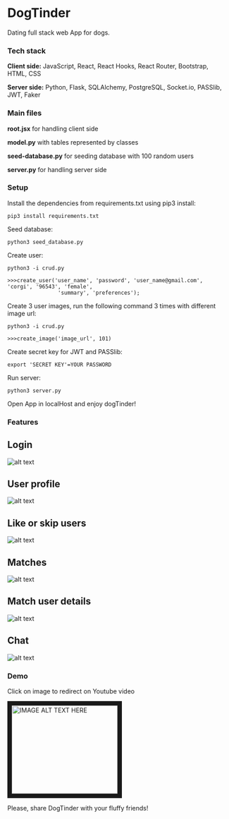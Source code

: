 # DogTinder
Dating full stack web App for dogs.

### Tech stack 
**Client side:** JavaScript, React, React Hooks, React Router, Bootstrap, HTML, CSS

**Server side:** Python, Flask, SQLAlchemy, PostgreSQL, Socket.io, PASSlib, JWT, Faker

### Main files

**root.jsx** for handling client side

**model.py** with tables represented by classes 

**seed-database.py** for seeding database with 100 random users

**server.py** for handling server side

### Setup

Install the dependencies from requirements.txt using pip3 install:
```
pip3 install requirements.txt
```

Seed database:
```
python3 seed_database.py
```

Create user:
```
python3 -i crud.py

>>>create_user('user_name', 'password', 'user_name@gmail.com', 'corgi', '96543', 'female',
                'summary', 'preferences');
```

Create 3 user images, run the following command 3 times with different image url:
```
python3 -i crud.py

>>>create_image('image_url', 101)                
```

Create secret key for JWT and PASSlib:
```
export 'SECRET KEY'=YOUR PASSWORD
```

Run server:
```
python3 server.py
```

Open App in localHost and enjoy dogTinder!

### Features 

## Login
![alt text](https://res.cloudinary.com/dogtinder/image/upload/v1600112143/dogTinder/login_f9id9b.png)

## User profile
![alt text](https://res.cloudinary.com/dogtinder/image/upload/v1600112144/dogTinder/Screen_Shot_2020-09-14_at_10.50.38_AM_vkhlsk.png)

## Like or skip users
![alt text](https://res.cloudinary.com/dogtinder/image/upload/v1600112146/dogTinder/Screen_Shot_2020-09-14_at_10.50.07_AM_jbd5dw.png)

## Matches
![alt text](https://res.cloudinary.com/dogtinder/image/upload/v1600112147/dogTinder/Screen_Shot_2020-09-14_at_10.50.22_AM_cagyof.png)

## Match user details
![alt text](https://res.cloudinary.com/dogtinder/image/upload/v1600112148/dogTinder/Screen_Shot_2020-09-14_at_10.50.57_AM_wbz0th.png)

## Chat
![alt text](https://res.cloudinary.com/dogtinder/image/upload/v1600112144/dogTinder/Screen_Shot_2020-09-14_at_10.53.53_AM_wxfwth.png)


### Demo
Click on image to redirect on Youtube video

<a href="https://youtu.be/p8IwqtxmfNA" target="_blank"><img src="https://res.cloudinary.com/dogtinder/image/upload/v1600112143/dogTinder/login_f9id9b.png" 
alt="IMAGE ALT TEXT HERE" width="240" height="200" border="10" /></a>

Please, share DogTinder with your fluffy friends! 

